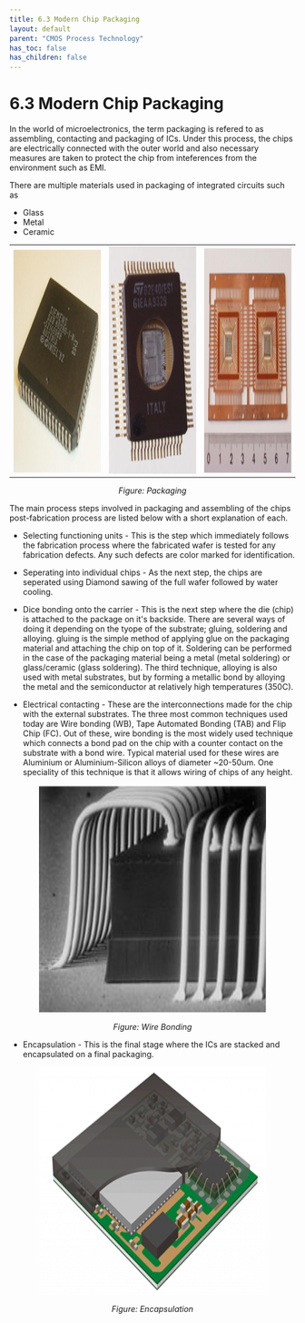 ```yaml
---
title: 6.3 Modern Chip Packaging
layout: default
parent: "CMOS Process Technology"
has_toc: false
has_children: false
---
```


# 6.3 Modern Chip Packaging

In the world of microelectronics, the term packaging is refered to as assembling, contacting and packaging of ICs. Under this process, the chips are electrically connected with the outer world and also necessary measures are taken to protect the chip from inteferences from the environment such as EMI. 

There are multiple materials used in packaging of integrated circuits such as 
- Glass
- Metal
- Ceramic

<div align="center">
  <table>
    <tr>
      <td>
        <img src="./images/fabrication/packaging_1.png" alt="Packaging" width="300" height="400"/>
      </td>
      <td>
        <img src="./images/fabrication/packaging_2.png" alt="Packaging" width="300" height="400"/>
      </td>
      <td>
        <img src="./images/fabrication/packaging_3.png" alt="Packaging" width="300" height="400"/>
      </td>
    </tr>
  </table>
  <p><em>Figure: Packaging</em></p>
</div>

The main process steps involved in packaging and assembling of the chips post-fabrication process are listed below with a short explanation of each. 

- Selecting functioning units - This is the step which immediately follows the fabrication process where the fabricated wafer is tested for any fabrication defects. Any such defects are color marked for identification. 

- Seperating into individual chips - As the next step, the chips are seperated using Diamond sawing of the full wafer followed by water cooling. 

- Dice bonding onto the carrier - This is the next step where the die (chip) is attached to the package on it's backside. There are several ways of doing it depending on the tyope of the substrate; gluing, soldering and alloying. gluing is the simple method of applying glue on the packaging material and attaching the chip on top of it. Soldering can be performed in the case of the packaging material being a metal (metal soldering) or glass/ceramic (glass soldering). The third technique, alloying is also used with metal substrates, but by forming a metallic bond by alloying the metal and the semiconductor at relatively high temperatures (350C). 

- Electrical contacting - These are the interconnections made for the chip with the external substrates. The three most common techniques used today are Wire bonding (WB), Tape Automated Bonding (TAB) and Flip Chip (FC). Out of these, wire bonding is the most widely used technique which connects a bond pad on the chip with a counter contact on the substrate with a bond wire. Typical material used for these wires are Aluminium or Aluminium-Silicon alloys of diameter ~20-50um. One speciality of this technique is that it allows wiring of chips of any height. 

<div align="center">
  <img src="./images/fabrication/wire_bonding.png" alt="Packaging" width="400" height="400"/>
  <p><em>Figure: Wire Bonding</em></p>
</div>

- Encapsulation - This is the final stage where the ICs are stacked and encapsulated on a final packaging. 

<div align="center">
  <img src="./images/fabrication/encapsulation.png" alt="Packaging" width="400" height="400"/>
  <p><em>Figure: Encapsulation</em></p>
</div>
